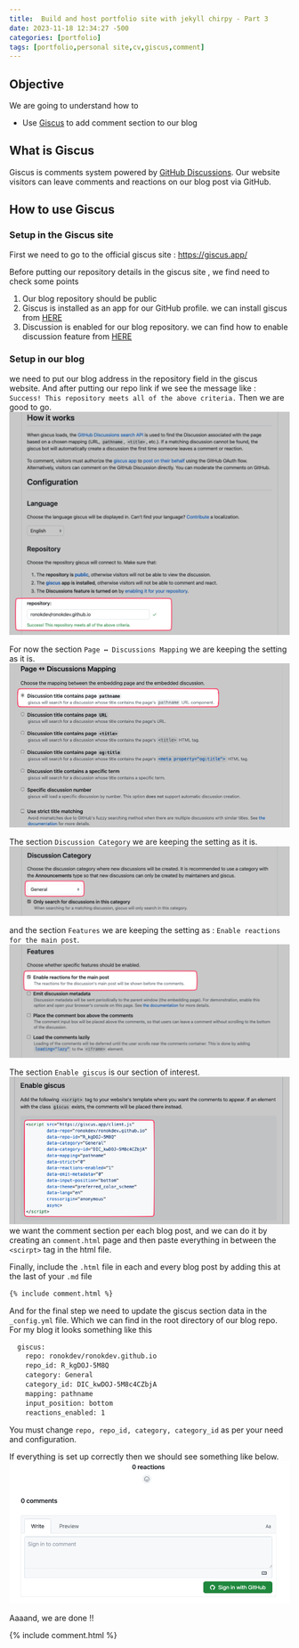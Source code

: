 ```yaml
---
title:  Build and host portfolio site with jekyll chirpy - Part 3
date: 2023-11-18 12:34:27 -500
categories: [portfolio]
tags: [portfolio,personal site,cv,giscus,comment]
---
```


## Objective
We are going to understand how to 
<br>
- Use [Giscus](https://giscus.app/) to add comment section to our blog

## What is Giscus
Giscus is  comments system powered by [GitHub Discussions](https://docs.github.com/en/discussions). Our website visitors can leave comments and reactions on our blog post via GitHub.


## How to use Giscus

### Setup in the Giscus site
First we need to go to the official giscus site : https://giscus.app/

Before putting our repository details in the giscus site , we find need to check some points
1. Our blog repository should be public
2. Giscus is installed as an app for our GitHub profile. we can install giscus from [HERE](https://github.com/apps/giscus)
3. Discussion is enabled for our blog repository. we can find how to enable discussion feature from [HERE](https://docs.github.com/en/repositories/managing-your-repositorys-settings-and-features/enabling-features-for-your-repository/enabling-or-disabling-github-discussions-for-a-repository)

### Setup in our blog
we need to put our blog address in the repository field in the giscus website. And after putting our repo link if we see the message like : `Success! This repository meets all of the above criteria.` Then we are good to go.
![](/../assets/img/3/1.png)

For now the section `Page ↔️ Discussions Mapping` we are keeping the setting as it is.
![](/../assets/img/3/2.png)

The section `Discussion Category` we are keeping the setting as it is.
![](/../assets/img/3/3.png)

and the section `Features` we are keeping the setting as : `Enable reactions for the main post`.
![](/../assets/img/3/4.png)

The section `Enable giscus` is our section of interest.
![](/../assets/img/3/5.png)
we want the comment section per each blog post, and we can do it by creating an `comment.html` page and then paste everything in between the `<scirpt>` tag in the html file. 

Finally, include the `.html` file in each and every blog post by adding this at the last of your `.md` file

```bash
{% include comment.html %}
```

And for the final step we need to update the giscus section data in the `_config.yml` file. Which we can find in the root directory of our blog repo.
For my blog it looks something like this 

```bash
  giscus:
    repo: ronokdev/ronokdev.github.io 
    repo_id: R_kgDOJ-5M8Q
    category: General
    category_id: DIC_kwDOJ-5M8c4CZbjA
    mapping: pathname 
    input_position: bottom  
    reactions_enabled: 1 
```
You must change `repo, repo_id, category, category_id` as per your need and configuration.

If everything is set up correctly then we should see something like below.
![](/../assets/img/3/6.png)

Aaaand, we are done !!

{% include comment.html %}
